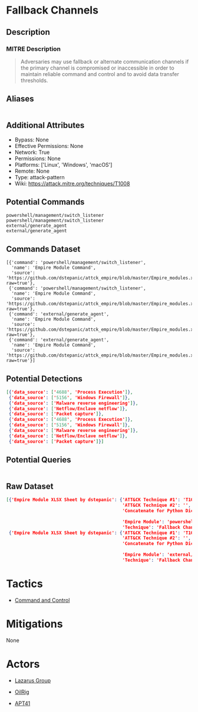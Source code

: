 
# Fallback Channels

## Description

### MITRE Description

> Adversaries may use fallback or alternate communication channels if the primary channel is compromised or inaccessible in order to maintain reliable command and control and to avoid data transfer thresholds.

## Aliases

```

```

## Additional Attributes

* Bypass: None
* Effective Permissions: None
* Network: True
* Permissions: None
* Platforms: ['Linux', 'Windows', 'macOS']
* Remote: None
* Type: attack-pattern
* Wiki: https://attack.mitre.org/techniques/T1008

## Potential Commands

```
powershell/management/switch_listener
powershell/management/switch_listener
external/generate_agent
external/generate_agent
```

## Commands Dataset

```
[{'command': 'powershell/management/switch_listener',
  'name': 'Empire Module Command',
  'source': 'https://github.com/dstepanic/attck_empire/blob/master/Empire_modules.xlsx?raw=true'},
 {'command': 'powershell/management/switch_listener',
  'name': 'Empire Module Command',
  'source': 'https://github.com/dstepanic/attck_empire/blob/master/Empire_modules.xlsx?raw=true'},
 {'command': 'external/generate_agent',
  'name': 'Empire Module Command',
  'source': 'https://github.com/dstepanic/attck_empire/blob/master/Empire_modules.xlsx?raw=true'},
 {'command': 'external/generate_agent',
  'name': 'Empire Module Command',
  'source': 'https://github.com/dstepanic/attck_empire/blob/master/Empire_modules.xlsx?raw=true'}]
```

## Potential Detections

```json
[{'data_source': ['4688', 'Process Execution']},
 {'data_source': ['5156', 'Windows Firewall']},
 {'data_source': ['Malware reverse engineering']},
 {'data_source': ['Netflow/Enclave netflow']},
 {'data_source': ['Packet capture']},
 {'data_source': ['4688', 'Process Execution']},
 {'data_source': ['5156', 'Windows Firewall']},
 {'data_source': ['Malware reverse engineering']},
 {'data_source': ['Netflow/Enclave netflow']},
 {'data_source': ['Packet capture']}]
```

## Potential Queries

```json

```

## Raw Dataset

```json
[{'Empire Module XLSX Sheet by dstepanic': {'ATT&CK Technique #1': 'T1008',
                                            'ATT&CK Technique #2': '',
                                            'Concatenate for Python Dictionary': '"powershell/management/switch_listener":  '
                                                                                 '["T1008"],',
                                            'Empire Module': 'powershell/management/switch_listener',
                                            'Technique': 'Fallback Channels'}},
 {'Empire Module XLSX Sheet by dstepanic': {'ATT&CK Technique #1': 'T1008',
                                            'ATT&CK Technique #2': '',
                                            'Concatenate for Python Dictionary': '"external/generate_agent":  '
                                                                                 '["T1008"],',
                                            'Empire Module': 'external/generate_agent',
                                            'Technique': 'Fallback Channels'}}]
```

# Tactics


* [Command and Control](../tactics/Command-and-Control.md)


# Mitigations

None

# Actors


* [Lazarus Group](../actors/Lazarus-Group.md)

* [OilRig](../actors/OilRig.md)
    
* [APT41](../actors/APT41.md)
    
